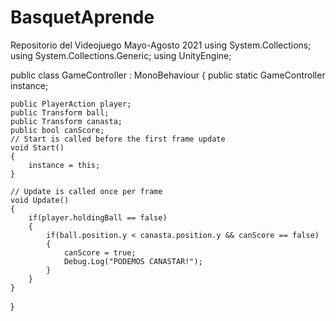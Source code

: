 # BasquetAprende
Repositorio del Videojuego Mayo-Agosto 2021
using System.Collections;
using System.Collections.Generic;
using UnityEngine;

public class GameController : MonoBehaviour
{
    public static GameController instance;

    public PlayerAction player;
    public Transform ball;
    public Transform canasta;
    public bool canScore;
    // Start is called before the first frame update
    void Start()
    {
        instance = this;
    }

    // Update is called once per frame
    void Update()
    {
        if(player.holdingBall == false)
        {
            if(ball.position.y < canasta.position.y && canScore == false)
            {
                canScore = true;
                Debug.Log("PODEMOS CANASTAR!");
            }
        }
    }
}
